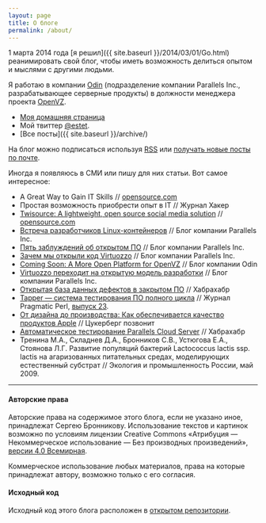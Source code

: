 ```yaml
---
layout: page
title: О блоге
permalink: /about/
---
```


1 марта 2014 года [я решил]({{ site.baseurl }}/2014/03/01/Go.html)
реанимировать свой блог, чтобы иметь возможность делиться
опытом и мыслями с другими людьми.

Я работаю в компании [Odin](http://www.odin.com/) (подразделение компании Parallels Inc.,
разрабатывающее серверные продукты) в должности менеджера проекта [OpenVZ](https://openvz.org/).

- [Моя домашняя страница](https://bronevichok.ru/)
- Мой твиттер [@estet](https://twitter.com/estet).
- [Все посты]({{ site.baseurl }}/archive/)

На блог можно подписаться используя [RSS](http://feeds.feedburner.com/bronevichok)
или [получать новые посты по почте](http://feedburner.google.com/fb/a/mailverify?uri=bronevichok).

Иногда я появляюсь в СМИ или пишу для них статьи. Вот самое интересное:

- A Great Way to Gain IT Skills // [opensource.com](http://opensource.com/)
- Простая возможность приобрести опыт в IT // Журнал Хакер
- [Twisource: A lightweight, open source social media solution](http://opensource.com/business/15/11/twisource-lightweight-open-source-social-media-solution) // [opensource.com](http://opensource.com/)
- [Встреча разработчиков Linux-контейнеров](http://habrahabr.ru/company/parallels/blog/266089/) // Блог компании Parallels Inc.
- [Пять заблуждений об открытом ПО](http://habrahabr.ru/company/parallels/blog/261609/) // Блог компании Parallels Inc.
- [Зачем мы открыли код Virtuozzo](http://habrahabr.ru/company/parallels/blog/259385/) // Блог компании Parallels Inc.
- [Coming Soon: A More Open Platform for OpenVZ](http://blog.odin.com/serviceprovider/2015/7/14/coming-soon-a-more-open-platform-for-openvz) // Блог компании Odin
- [Virtuozzo переходит на открытую модель разработки](http://habrahabr.ru/company/parallels/blog/256279/) // Блог компании Parallels Inc.
- [Открытая база данных дефектов в закрытом ПО](http://habrahabr.ru/post/253009/) // Хабрахабр
- [Tapper — система тестирования ПО полного цикла](http://pragmaticperl.com/authors/28) // Журнал Pragmatic Perl, [выпуск 23](http://pragmaticperl.com/issues/23).
- [От дизайна до производства: Как обеспечивается качество продуктов Apple](https://vc.ru/p/apple-test) // Цукерберг позвонит
- [Автоматическое тестирование Parallels Cloud Server](http://habrahabr.ru/post/204292/) // Хабрахабр
- Тренина М.А., Складнев Д.А., Бронников  С.В., Устюгова Е.А., Стоянова Л.Г. Развитие популяций бактерий Lactococcus lactis ssp. lactis на агаризованных питательных средах, моделирующих естественный субстрат // Экология и промышленность России, май 2009.

----

#### Авторские права

Авторские права на содержимое этого блога, если не указано иное,
принадлежат Сергею Бронникову. Использование текстов и картинок
возможно по условиям лицензии Creative Commons
«Атрибуция — Некоммерческое использование — Без производных произведений»,
[версии 4.0 Всемирная](http://creativecommons.org/licenses/by-nc-nd/4.0/deed.ru).

Коммерческое использование любых материалов, права на которые принадлежат автору,
возможно только с его согласия.

#### Исходный код

Исходный код этого блога расположен в [открытом репозитории](https://github.com/ligurio/ligurio.github.io).
